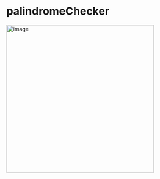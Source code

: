 # palindromeChecker

<img width="386" alt="image" src="https://github.com/ChrisCayabyab/palindromeChecker/assets/142383617/046636ec-5b13-4c27-b984-94d599873988">
